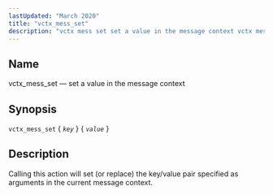 ```yaml
---
lastUpdated: "March 2020"
title: "vctx_mess_set"
description: "vctx mess set set a value in the message context vctx mess set key value Calling this action will set or replace the key value pair specified as arguments in the current message context..."
---
```


<a name="sieve.ref.vctx_mess_set"></a> 
## Name

vctx_mess_set — set a value in the message context

## Synopsis

`vctx_mess_set` { *`key`* } { *`value`* }

<a name="idp31408496"></a> 
## Description

Calling this action will set (or replace) the key/value pair specified as arguments in the current message context.